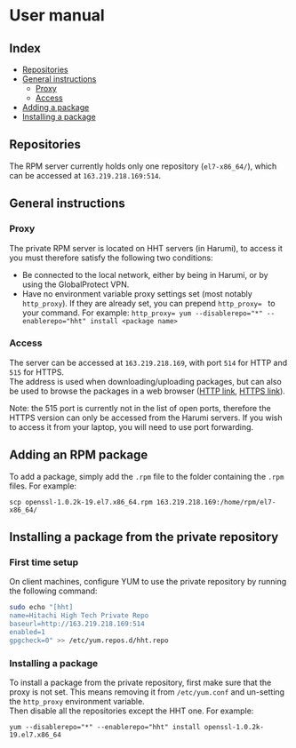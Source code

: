 # User manual

## Index

- [Repositories](#repositories)
- [General instructions](#general-instructions)
  - [Proxy](#proxy)
  - [Access](#access)
- [Adding a package](#adding-an-rpm-package)
- [Installing a package](#installing-a-package-from-the-private-repository)

## Repositories

The RPM server currently holds only one repository (`el7-x86_64/`), which can be accessed at `163.219.218.169:514`.

## General instructions

### Proxy

The private RPM server is located on HHT servers (in Harumi), to access it you must therefore satisfy the following two conditions:

- Be connected to the local network, either by being in Harumi, or by using the GlobalProtect VPN.
- Have no environment variable proxy settings set (most notably `http_proxy`). If they are already set, you can prepend `http_proxy= ` to your command.
  For example: `http_proxy= yum --disablerepo="*" --enablerepo="hht" install <package name>`

### Access

The server can be accessed at `163.219.218.169`, with port `514` for HTTP and `515` for HTTPS.\
The address is used when downloading/uploading packages, but can also be used to browse the packages in a web browser ([HTTP link](http://163.219.218.169:514/), [HTTPS link](https://163.219.218.169:515/)).

Note: the 515 port is currently not in the list of open ports, therefore the HTTPS version can only be accessed from the Harumi servers. If you wish to access it from your laptop, you will need to use port forwarding.

## Adding an RPM package

To add a package, simply add the `.rpm` file to the folder containing the `.rpm` files. For example:

```console
scp openssl-1.0.2k-19.el7.x86_64.rpm 163.219.218.169:/home/rpm/el7-x86_64/
```

## Installing a package from the private repository

### First time setup

On client machines, configure YUM to use the private repository by running the following command:

```bash
sudo echo "[hht]
name=Hitachi High Tech Private Repo
baseurl=http://163.219.218.169:514
enabled=1
gpgcheck=0" >> /etc/yum.repos.d/hht.repo
```

### Installing a package

To install a package from the private repository, first make sure that the proxy is not set. This means removing it from `/etc/yum.conf` and un-setting the `http_proxy` environment variable. \
Then disable all the repositories except the HHT one. For example:

```console
yum --disablerepo="*" --enablerepo="hht" install openssl-1.0.2k-19.el7.x86_64
```
